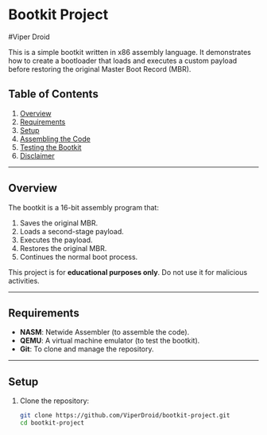# Bootkit Project
#Viper Droid

This is a simple bootkit written in x86 assembly language. It demonstrates how to create a bootloader that loads and executes a custom payload before restoring the original Master Boot Record (MBR).

## Table of Contents
1. [Overview](#overview)
2. [Requirements](#requirements)
3. [Setup](#setup)
4. [Assembling the Code](#assembling-the-code)
5. [Testing the Bootkit](#testing-the-bootkit)
6. [Disclaimer](#disclaimer)

---

## Overview
The bootkit is a 16-bit assembly program that:
1. Saves the original MBR.
2. Loads a second-stage payload.
3. Executes the payload.
4. Restores the original MBR.
5. Continues the normal boot process.

This project is for **educational purposes only**. Do not use it for malicious activities.

---

## Requirements
- **NASM**: Netwide Assembler (to assemble the code).
- **QEMU**: A virtual machine emulator (to test the bootkit).
- **Git**: To clone and manage the repository.

---

## Setup
1. Clone the repository:
   ```bash
   git clone https://github.com/ViperDroid/bootkit-project.git
   cd bootkit-project
